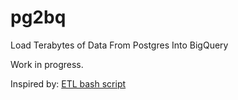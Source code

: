 # pg2bq
Load Terabytes of Data From Postgres Into BigQuery

Work in progress.


Inspired by: [ETL bash script](https://medium.com/radio-africa-techblog/loading-terabytes-of-data-from-postgres-into-bigquery-ec4ba8978cc9)
 
